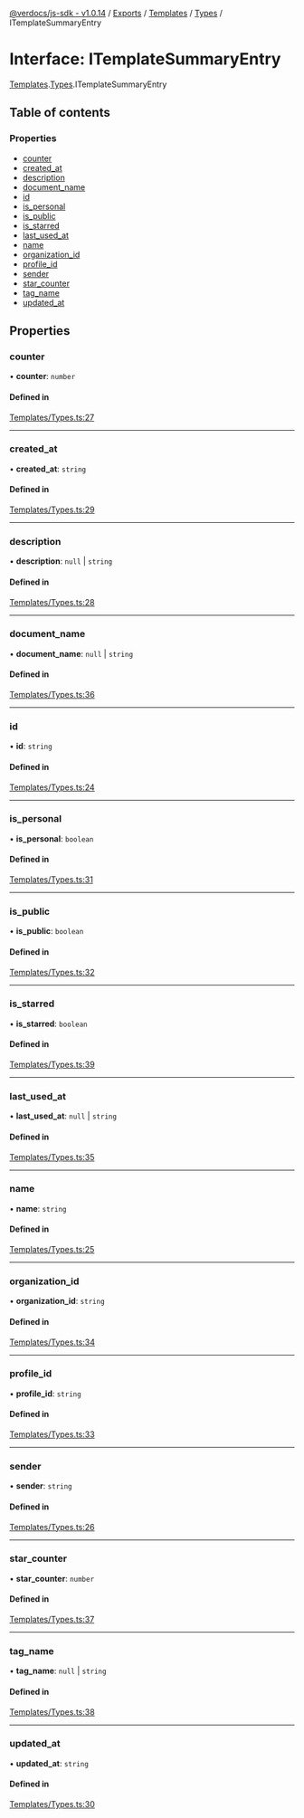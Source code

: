 [@verdocs/js-sdk - v1.0.14](../README.md) / [Exports](../modules.md) / [Templates](../modules/Templates.md) / [Types](../modules/Templates.Types.md) / ITemplateSummaryEntry

# Interface: ITemplateSummaryEntry

[Templates](../modules/Templates.md).[Types](../modules/Templates.Types.md).ITemplateSummaryEntry

## Table of contents

### Properties

- [counter](Templates.Types.ITemplateSummaryEntry.md#counter)
- [created_at](Templates.Types.ITemplateSummaryEntry.md#created_at)
- [description](Templates.Types.ITemplateSummaryEntry.md#description)
- [document_name](Templates.Types.ITemplateSummaryEntry.md#document_name)
- [id](Templates.Types.ITemplateSummaryEntry.md#id)
- [is_personal](Templates.Types.ITemplateSummaryEntry.md#is_personal)
- [is_public](Templates.Types.ITemplateSummaryEntry.md#is_public)
- [is_starred](Templates.Types.ITemplateSummaryEntry.md#is_starred)
- [last_used_at](Templates.Types.ITemplateSummaryEntry.md#last_used_at)
- [name](Templates.Types.ITemplateSummaryEntry.md#name)
- [organization_id](Templates.Types.ITemplateSummaryEntry.md#organization_id)
- [profile_id](Templates.Types.ITemplateSummaryEntry.md#profile_id)
- [sender](Templates.Types.ITemplateSummaryEntry.md#sender)
- [star_counter](Templates.Types.ITemplateSummaryEntry.md#star_counter)
- [tag_name](Templates.Types.ITemplateSummaryEntry.md#tag_name)
- [updated_at](Templates.Types.ITemplateSummaryEntry.md#updated_at)

## Properties

### counter

• **counter**: `number`

#### Defined in

[Templates/Types.ts:27](https://github.com/Verdocs/js-sdk/blob/main/src/Templates/Types.ts#L27)

___

### created\_at

• **created\_at**: `string`

#### Defined in

[Templates/Types.ts:29](https://github.com/Verdocs/js-sdk/blob/main/src/Templates/Types.ts#L29)

___

### description

• **description**: ``null`` \| `string`

#### Defined in

[Templates/Types.ts:28](https://github.com/Verdocs/js-sdk/blob/main/src/Templates/Types.ts#L28)

___

### document\_name

• **document\_name**: ``null`` \| `string`

#### Defined in

[Templates/Types.ts:36](https://github.com/Verdocs/js-sdk/blob/main/src/Templates/Types.ts#L36)

___

### id

• **id**: `string`

#### Defined in

[Templates/Types.ts:24](https://github.com/Verdocs/js-sdk/blob/main/src/Templates/Types.ts#L24)

___

### is\_personal

• **is\_personal**: `boolean`

#### Defined in

[Templates/Types.ts:31](https://github.com/Verdocs/js-sdk/blob/main/src/Templates/Types.ts#L31)

___

### is\_public

• **is\_public**: `boolean`

#### Defined in

[Templates/Types.ts:32](https://github.com/Verdocs/js-sdk/blob/main/src/Templates/Types.ts#L32)

___

### is\_starred

• **is\_starred**: `boolean`

#### Defined in

[Templates/Types.ts:39](https://github.com/Verdocs/js-sdk/blob/main/src/Templates/Types.ts#L39)

___

### last\_used\_at

• **last\_used\_at**: ``null`` \| `string`

#### Defined in

[Templates/Types.ts:35](https://github.com/Verdocs/js-sdk/blob/main/src/Templates/Types.ts#L35)

___

### name

• **name**: `string`

#### Defined in

[Templates/Types.ts:25](https://github.com/Verdocs/js-sdk/blob/main/src/Templates/Types.ts#L25)

___

### organization\_id

• **organization\_id**: `string`

#### Defined in

[Templates/Types.ts:34](https://github.com/Verdocs/js-sdk/blob/main/src/Templates/Types.ts#L34)

___

### profile\_id

• **profile\_id**: `string`

#### Defined in

[Templates/Types.ts:33](https://github.com/Verdocs/js-sdk/blob/main/src/Templates/Types.ts#L33)

___

### sender

• **sender**: `string`

#### Defined in

[Templates/Types.ts:26](https://github.com/Verdocs/js-sdk/blob/main/src/Templates/Types.ts#L26)

___

### star\_counter

• **star\_counter**: `number`

#### Defined in

[Templates/Types.ts:37](https://github.com/Verdocs/js-sdk/blob/main/src/Templates/Types.ts#L37)

___

### tag\_name

• **tag\_name**: ``null`` \| `string`

#### Defined in

[Templates/Types.ts:38](https://github.com/Verdocs/js-sdk/blob/main/src/Templates/Types.ts#L38)

___

### updated\_at

• **updated\_at**: `string`

#### Defined in

[Templates/Types.ts:30](https://github.com/Verdocs/js-sdk/blob/main/src/Templates/Types.ts#L30)
